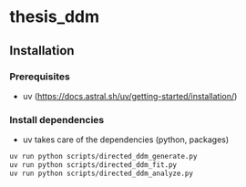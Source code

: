 # thesis_ddm

## Installation

### Prerequisites

- uv (https://docs.astral.sh/uv/getting-started/installation/)

### Install dependencies

- uv takes care of the dependencies (python, packages)

```bash
uv run python scripts/directed_ddm_generate.py
uv run python scripts/directed_ddm_fit.py
uv run python scripts/directed_ddm_analyze.py
```

